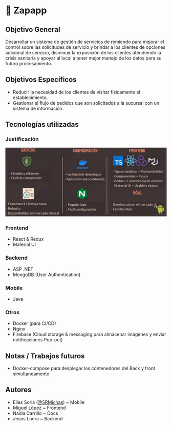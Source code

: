 # 👞 Zapapp

## Objetivo General

Desarrollar un sistema de gestión de servicios de remiendo para mejorar el
control sobre las solicitudes de servicio y brindar a los clientes de opciones
adicional de servicio, disminuir la exposición de los clientes atendiendo la crisis
sanitaria y apoyar al local a tener mejor manejo de los datos para su futuro
procesamiento.

## Objetivos Específicos

- Reducir la necesidad de los clientes de visitar físicamente el
  establecimiento.
- Gestionar el flujo de pedidos que son solicitados a la sucursal con un sistema de
  información.

## Tecnologías utilizadas

### Justificación

![TechStack.png](TechStack.png)

### Frontend

- React & Redux
- Material UI

### Backend

- ASP .NET
- MongoDB (User Authentication)

### Mobile

- Java

### Otros

- Docker (para CI/CD)
- Nginx
- Firebase (Cloud storage & messaging para almacenar imágenes y enviar notificaciones Pop-out)

## Notas / Trabajos futuros

- Docker-compose para desplegar los contenedores del Back y front simultaneamente

## Autores

- Elías Soria ([@SRMichas](https://github.com/SRMichas)) ~ Mobile
- Miguel López ~ Frontend
- Nadia Carrillo ~ Docs
- Jesús Loera ~ Backend
